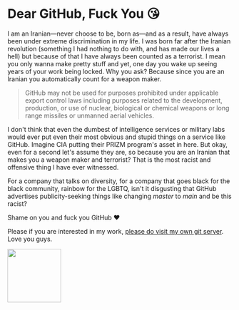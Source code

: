 # Dear GitHub, Fuck You 😘

I am an Iranian&mdash;never choose to be, born as&mdash;and as a result, have always been under extreme discrimination in my life. I was born far after the Iranian revolution (something I had nothing to do with, and has made our lives a hell) but because of that I have always been counted as a terrorist. I mean you only wanna make pretty stuff and yet, one day you wake up seeing years of your work being locked. Why you ask? Because since you are an Iranian you automatically count for a weapon maker.

> GitHub may not be used for purposes prohibited under applicable export control laws including purposes related to the development, production, or use of nuclear, biological or chemical weapons or long range missiles or unmanned aerial vehicles.

I don't think that even the dumbest of intelligence services or military labs would ever put even their most obvious and stupid things on a service like GitHub. Imagine CIA putting their PRIZM program's asset in here. But okay, even for a second let's assume they are, so because you are an Iranian that makes you a weapon maker and terrorist? That is the most racist and offensive thing I have ever witnessed.

For a company that talks on diversity, for a company that goes black for the black community, rainbow for the LGBTQ, isn't it disgusting that GitHub advertises publicity-seeking things like changing _master_ to _main_ and be this racist? 

Shame on you and fuck you GitHub ♥️

Please if you are interested in my work, [please do visit my own git server](https://codes.kary.us). Love you guys. 

<img src="https://inventory.kary.us/content/signature.png" width="120">
